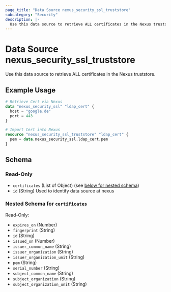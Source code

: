 ```yaml
---
page_title: "Data Source nexus_security_ssl_truststore"
subcategory: "Security"
description: |-
  Use this data source to retrieve ALL certificates in the Nexus truststore.
---
```

# Data Source nexus_security_ssl_truststore
Use this data source to retrieve ALL certificates in the Nexus truststore.
## Example Usage
```terraform
# Retrieve Cert via Nexus
data "nexus_security_ssl" "ldap_cert" {
  host = "google.de"
  port = 443
}

# Import Cert into Nexus
resource "nexus_security_ssl_truststore" "ldap_cert" {
  pem = data.nexus_security_ssl.ldap_cert.pem
}
```
<!-- schema generated by tfplugindocs -->
## Schema

### Read-Only

- `certificates` (List of Object) (see [below for nested schema](#nestedatt--certificates))
- `id` (String) Used to identify data source at nexus

<a id="nestedatt--certificates"></a>
### Nested Schema for `certificates`

Read-Only:

- `expires_on` (Number)
- `fingerprint` (String)
- `id` (String)
- `issued_on` (Number)
- `issuer_common_name` (String)
- `issuer_organization` (String)
- `issuer_organization_unit` (String)
- `pem` (String)
- `serial_number` (String)
- `subject_common_name` (String)
- `subject_organization` (String)
- `subject_organization_unit` (String)
